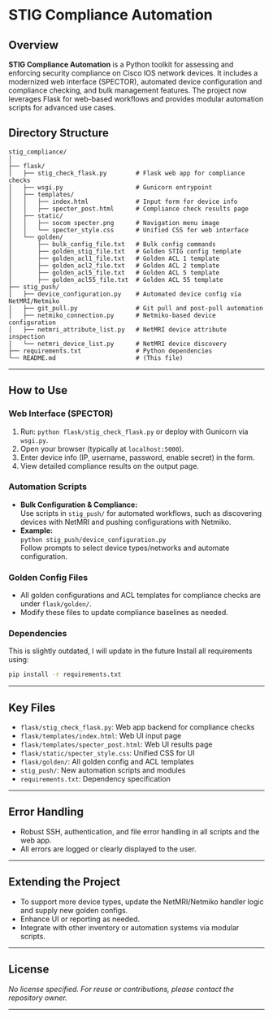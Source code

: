 # STIG Compliance Automation

## Overview

**STIG Compliance Automation** is a Python toolkit for assessing and enforcing security compliance on Cisco IOS network devices. It includes a modernized web interface (SPECTOR), automated device configuration and compliance checking, and bulk management features. The project now leverages Flask for web-based workflows and provides modular automation scripts for advanced use cases.


## Directory Structure

```
stig_compliance/
│
├── flask/
│   ├── stig_check_flask.py        # Flask web app for compliance checks
│   ├── wsgi.py                    # Gunicorn entrypoint
│   ├── templates/
│   │   ├── index.html             # Input form for device info
│   │   ├── specter_post.html      # Compliance check results page
│   ├── static/
│   │   ├── socom specter.png      # Navigation menu image
│   │   └── specter_style.css      # Unified CSS for web interface
│   └── golden/
│       ├── bulk_config_file.txt   # Bulk config commands
│       ├── golden_stig_file.txt   # Golden STIG config template
│       ├── golden_acl1_file.txt   # Golden ACL 1 template
│       ├── golden_acl2_file.txt   # Golden ACL 2 template
│       ├── golden_acl5_file.txt   # Golden ACL 5 template
│       ├── golden_acl55_file.txt  # Golden ACL 55 template
├── stig_push/
│   ├── device_configuration.py    # Automated device config via NetMRI/Netmiko
│   ├── git_pull.py                # Git pull and post-pull automation
│   ├── netmiko_connection.py      # Netmiko-based device configuration
│   ├── netmri_attribute_list.py   # NetMRI device attribute inspection
│   └── netmri_device_list.py      # NetMRI device discovery
├── requirements.txt               # Python dependencies
└── README.md                      # (This file)
```

---

## How to Use

### Web Interface (SPECTOR)

1. Run: `python flask/stig_check_flask.py` or deploy with Gunicorn via `wsgi.py`.
2. Open your browser (typically at `localhost:5000`).
3. Enter device info (IP, username, password, enable secret) in the form.
4. View detailed compliance results on the output page.

### Automation Scripts

- **Bulk Configuration & Compliance:**  
  Use scripts in `stig_push/` for automated workflows, such as discovering devices with NetMRI and pushing configurations with Netmiko.
- **Example:**  
  `python stig_push/device_configuration.py`  
  Follow prompts to select device types/networks and automate configuration.

### Golden Config Files

- All golden configurations and ACL templates for compliance checks are under `flask/golden/`.
- Modify these files to update compliance baselines as needed.

### Dependencies

This is slightly outdated, I will update in the future
Install all requirements using:
```bash
pip install -r requirements.txt
```

---

## Key Files

- `flask/stig_check_flask.py`: Web app backend for compliance checks
- `flask/templates/index.html`: Web UI input page
- `flask/templates/specter_post.html`: Web UI results page
- `flask/static/specter_style.css`: Unified CSS for UI
- `flask/golden/`: All golden config and ACL templates
- `stig_push/`: New automation scripts and modules
- `requirements.txt`: Dependency specification

---

## Error Handling

- Robust SSH, authentication, and file error handling in all scripts and the web app.
- All errors are logged or clearly displayed to the user.

---

## Extending the Project

- To support more device types, update the NetMRI/Netmiko handler logic and supply new golden configs.
- Enhance UI or reporting as needed.
- Integrate with other inventory or automation systems via modular scripts.

---

## License

*No license specified. For reuse or contributions, please contact the repository owner.*

---

